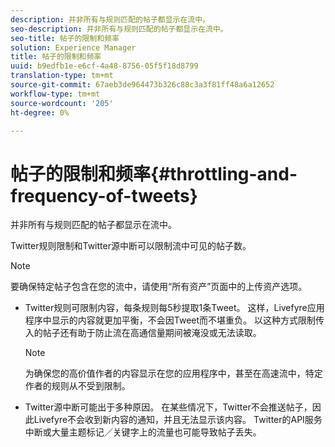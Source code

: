 ```yaml
---
description: 并非所有与规则匹配的帖子都显示在流中。
seo-description: 并非所有与规则匹配的帖子都显示在流中。
seo-title: 帖子的限制和频率
solution: Experience Manager
title: 帖子的限制和频率
uuid: b9edfb1e-e6cf-4a48-8756-05f5f18d8799
translation-type: tm+mt
source-git-commit: 67aeb3de964473b326c88c3a3f81ff48a6a12652
workflow-type: tm+mt
source-wordcount: '205'
ht-degree: 0%

---
```



# 帖子的限制和频率{#throttling-and-frequency-of-tweets}

并非所有与规则匹配的帖子都显示在流中。

Twitter规则限制和Twitter源中断可以限制流中可见的帖子数。

>[!NOTE]
>
>要确保特定帖子包含在您的流中，请使用“所有资产”页面中的上传资产选项。

* Twitter规则可限制内容，每条规则每5秒提取1条Tweet。 这样，Livefyre应用程序中显示的内容就更加平衡，不会因Tweet而不堪重负。 以这种方式限制传入的帖子还有助于防止流在高通信量期间被淹没或无法读取。

   >[!NOTE]
   >
   >为确保您的高价值作者的内容显示在您的应用程序中，甚至在高速流中，特定作者的规则从不受到限制。

* Twitter源中断可能出于多种原因。 在某些情况下，Twitter不会推送帖子，因此Livefyre不会收到新内容的通知，并且无法显示该内容。 Twitter的API服务中断或大量主题标记／关键字上的流量也可能导致帖子丢失。

